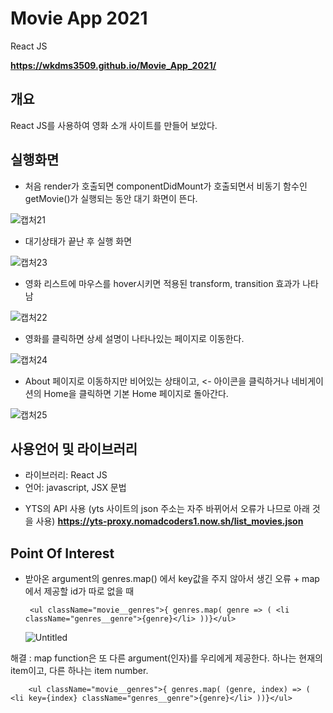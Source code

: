 # Movie App 2021

React JS

**https://wkdms3509.github.io/Movie_App_2021/**

## 개요

React JS를 사용하여 영화 소개 사이트를 만들어 보았다.

## 실행화면

- 처음 render가 호출되면 componentDidMount가 호출되면서 비동기 함수인 getMovie()가 실행되는 동안 대기 화면이 뜬다.

![캡처21](https://user-images.githubusercontent.com/63761624/116852966-3acf3d80-ac30-11eb-8d63-2e5a44541cef.png)

- 대기상태가 끝난 후 실행 화면

![캡처23](https://user-images.githubusercontent.com/63761624/117000677-6af40a80-ad1c-11eb-8d55-a818536a9524.PNG)

- 영화 리스트에 마우스를 hover시키면 적용된 transform, transition 효과가 나타남

![캡처22](https://user-images.githubusercontent.com/63761624/116853154-88e44100-ac30-11eb-8e0c-dfd527c8d97d.png)

- 영화를 클릭하면 상세 설명이 나타나있는 페이지로 이동한다.

![캡처24](https://user-images.githubusercontent.com/63761624/117000720-7e06da80-ad1c-11eb-8812-d2b237e2906b.PNG)

- About 페이지로 이동하지만 비어있는 상태이고, <- 아이콘을 클릭하거나 네비게이션의 Home을 클릭하면 기본 Home 페이지로 돌아간다.

![캡처25](https://user-images.githubusercontent.com/63761624/117001103-e5bd2580-ad1c-11eb-8aca-c742733f8cdf.PNG)

## 사용언어 및 라이브러리

- 라이브러리: React JS
- 언어: javascript, JSX 문법

* YTS의 API 사용 (yts 사이트의 json 주소는 자주 바뀌어서 오류가 나므로 아래 것을 사용)
  **https://yts-proxy.nomadcoders1.now.sh/list_movies.json**

## Point Of Interest

- 받아온 argument의 genres.map() 에서 key값을 주지 않아서 생긴 오류 + map에서 제공할 id가 따로 없을 때

       <ul className="movie__genres">{ genres.map( genre => ( <li  className="genres__genre">{genre}</li> ))}</ul>

  ![Untitled](https://user-images.githubusercontent.com/63761624/116851766-fcd11a00-ac2d-11eb-82db-0afc147ed77d.png)

해결
: map function은 또 다른 argument(인자)를 우리에게 제공한다. 하나는 현재의 item이고, 다른 하나는 item number.

        <ul className="movie__genres">{ genres.map( (genre, index) => ( <li key={index} className="genres__genre">{genre}</li> ))}</ul>
